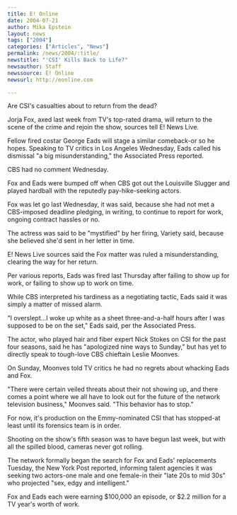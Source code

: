 ```yaml
---
title: E! Online
date: 2004-07-21
author: Mika Epstein
layout: news
tags: ["2004"]
categories: ["Articles", "News"]
permalink: /news/2004/:title/
newstitle: "'CSI' Kills Back to Life?"
newsauthor: Staff  
newssource: E! Online  
newsurl: http://eonline.com  

---
```


Are CSI's casualties about to return from the dead? 

Jorja Fox, axed last week from TV's top-rated drama, will return to the scene of the crime and rejoin the show, sources tell E! News Live. 

Fellow fired costar George Eads will stage a similar comeback-or so he hopes. Speaking to TV critics in Los Angeles Wednesday, Eads called his dismissal "a big misunderstanding," the Associated Press reported. 

CBS had no comment Wednesday. 

Fox and Eads were bumped off when CBS got out the Louisville Slugger and played hardball with the reputedly pay-hike-seeking actors. 

Fox was let go last Wednesday, it was said, because she had not met a CBS-imposed deadline pledging, in writing, to continue to report for work, ongoing contract hassles or no. 

The actress was said to be "mystified" by her firing, Variety said, because she believed she'd sent in her letter in time. 

E! News Live sources said the Fox matter was ruled a misunderstanding, clearing the way for her return. 

Per various reports, Eads was fired last Thursday after failing to show up for work, or failing to show up to work on time. 

While CBS interpreted his tardiness as a negotiating tactic, Eads said it was simply a matter of missed alarm. 

"I overslept...I woke up white as a sheet three-and-a-half hours after I was supposed to be on the set," Eads said, per the Associated Press. 

The actor, who played hair and fiber expert Nick Stokes on CSI for the past four seasons, said he has "apologized nine ways to Sunday," but has yet to directly speak to tough-love CBS chieftain Leslie Moonves. 

On Sunday, Moonves told TV critics he had no regrets about whacking Eads and Fox. 

"There were certain veiled threats about their not showing up, and there comes a point where we all have to look out for the future of the network television business," Moonves said. "This behavior has to stop." 

For now, it's production on the Emmy-nominated CSI that has stopped-at least until its forensics team is in order. 

Shooting on the show's fifth season was to have begun last week, but with all the spilled blood, cameras never got rolling. 

The network formally began the search for Fox and Eads' replacements Tuesday, the New York Post reported, informing talent agencies it was seeking two actors-one male and one female-in their "late 20s to mid 30s" who projected "sex, edgy and intelligent." 

Fox and Eads each were earning $100,000 an episode, or $2.2 million for a TV year's worth of work.

